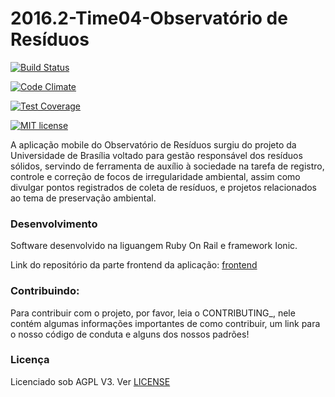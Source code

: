 # 2016.2-Time04-Observatório de Resíduos

[![Build Status](https://travis-ci.org/fga-gpp-mds/2016.2-Observatorio-de-Residuos-Backend.svg?branch=sprint2)](https://travis-ci.org/fga-gpp-mds/2016.2-Observatorio-de-Residuos-Backend)

[![Code Climate](https://codeclimate.com/github/fga-gpp-mds/2016.2-Observatorio-de-Residuos-Backend/badges/gpa.svg)](https://codeclimate.com/github/fga-gpp-mds/2016.2-Observatorio-de-Residuos-Backend)

[![Test Coverage](https://codeclimate.com/github/fga-gpp-mds/2016.2-Observatorio-de-Residuos-Backend/badges/coverage.svg)](https://codeclimate.com/github/fga-gpp-mds/2016.2-Observatorio-de-Residuos-Backend/coverage)

[![MIT license](https://img.shields.io/badge/License-MIT-blue.svg)](https://lbesson.mit-license.org/)

A aplicação mobile do Observatório de Resíduos surgiu do projeto da Universidade de Brasília voltado para gestão responsável dos resíduos sólidos, servindo de ferramenta de auxílio à sociedade na tarefa de registro, controle e correção de focos de irregularidade ambiental, assim como divulgar pontos registrados de coleta de resíduos, e projetos relacionados ao tema de preservação ambiental.

### Desenvolvimento

Software desenvolvido na liguangem Ruby On Rail e framework Ionic.

Link do repositório da parte frontend da aplicação: [frontend](https://github.com/fga-gpp-mds/2016.2-Observatorio-de-Residuos-Frontend)

### Contribuindo:

Para contribuir com o projeto, por favor, leia o CONTRIBUTING_, nele contém algumas informações importantes de como contribuir, um link para o nosso código de conduta e alguns dos nossos padrões!

### Licença

Licenciado sob AGPL V3. Ver [LICENSE](https://github.com/fga-gpp-mds/2016.2-Observatorio-de-Residuos/blob/master/LICENSE)
